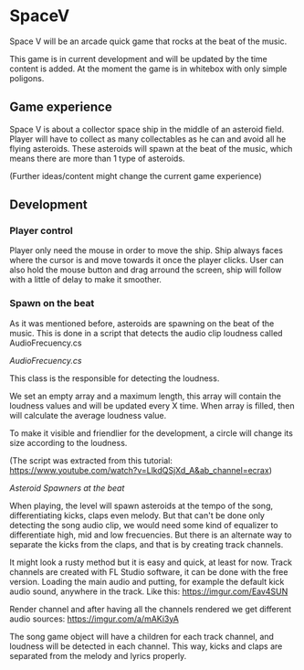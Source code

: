 # SpaceV

Space V will be an arcade quick game that rocks at the beat of the music.

This game is in current development and will be updated by the time content is added. At the moment the game is in whitebox with only simple poligons.

## Game experience

Space V is about a collector space ship in the middle of an asteroid field. Player will have to collect as many collectables as he can and avoid all he flying asteroids.
These asteroids will spawn at the beat of the music, which means there are more than 1 type of asteroids.

(Further ideas/content might change the current game experience)

## Development

### Player control

Player only need the mouse in order to move the ship. Ship always faces where the cursor is and move towards it once the player clicks. User can also hold the mouse button and drag arround the screen, ship will follow with a little of delay to make it smoother.

### Spawn on the beat

As it was mentioned before, asteroids are spawning on the beat of the music. This is done in a script that detects the audio clip loudness called AudioFrecuency.cs

_AudioFrecuency.cs_

This class is the responsible for detecting the loudness.

We set an empty array and a maximum length, this array will contain the loudness values and will be updated every X time. When array is filled, then will calculate the average loudness value.

To make it visible and friendlier for the development, a circle will change its size according to the loudness.

(The script was extracted from this tutorial: https://www.youtube.com/watch?v=LlkdQSjXd_A&ab_channel=ecrax)

_Asteroid Spawners at the beat_

When playing, the level will spawn asteroids at the tempo of the song, differentiating kicks, claps even melody. But that can't be done only detecting the song audio clip, we would need some kind of equalizer to differentiate high, mid and low frecuencies. But there is an alternate way to separate the kicks from the claps, and that is by creating track channels.

It might look a rusty method but it is easy and quick, at least for now. Track channels are created with FL Studio software, it can be done with the free version. Loading the main audio and putting, for example the default kick audio sound, anywhere in the track. Like this: https://imgur.com/Eav4SUN

Render channel and after having all the channels rendered we get different audio sources: https://imgur.com/a/mAKi3yA

The song game object will have a children for each track channel, and loudness will be detected in each channel. This way, kicks and claps are separated from the melody and lyrics properly.

